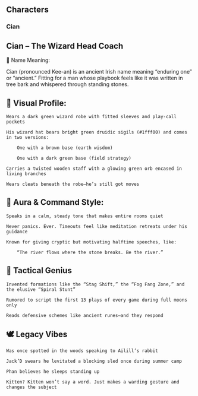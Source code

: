 ## **Characters**

### **Cian**
## Cian – The Wizard Head Coach
🌿 Name Meaning:

Cian (pronounced Kee-an) is an ancient Irish name meaning “enduring one” or “ancient.” Fitting for a man whose playbook feels like it was written in tree bark and whispered through standing stones.
## 🎩 Visual Profile:

    Wears a dark green wizard robe with fitted sleeves and play-call pockets

    His wizard hat bears bright green druidic sigils (#1fff00) and comes in two versions:

        One with a brown base (earth wisdom)

        One with a dark green base (field strategy)

    Carries a twisted wooden staff with a glowing green orb encased in living branches

    Wears cleats beneath the robe—he’s still got moves

## 📖 Aura & Command Style:

    Speaks in a calm, steady tone that makes entire rooms quiet

    Never panics. Ever. Timeouts feel like meditation retreats under his guidance

    Known for giving cryptic but motivating halftime speeches, like:

        “The river flows where the stone breaks. Be the river.”

## 🧠 Tactical Genius

    Invented formations like the “Stag Shift,” the “Fog Fang Zone,” and the elusive “Spiral Stunt”

    Rumored to script the first 13 plays of every game during full moons only

    Reads defensive schemes like ancient runes—and they respond

## 🕊️ Legacy Vibes

    Was once spotted in the woods speaking to Ailill’s rabbit

    Jack’D swears he levitated a blocking sled once during summer camp

    Phan believes he sleeps standing up

    Kitten? Kitten won’t say a word. Just makes a warding gesture and changes the subject